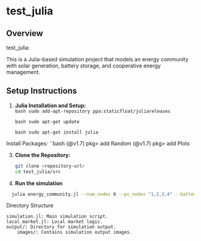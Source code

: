 # test_julia

## Overview

test_julia: 

This is a Julia-based simulation project that models an energy community with solar generation, battery storage, and cooperative energy management.

## Setup Instructions

1. **Julia Installation and Setup:**\
    ``bash
    sudo add-apt-repository ppa:staticfloat/juliareleases
   ``
   
     ``bash
    sudo apt-get update
    ``
   
     ``bash
    sudo apt-get install julia
    ``
   
Install Packages:
    ``bash
    (@v1.7) pkg> add Random
    (@v1.7) pkg> add Plots

3. **Clone the Repository:**

   ```bash
   git clone <repository-url>
   cd test_julia/src

4.  **Run the simulation**

 ```bash
   julia energy_community.jl --num_nodes 6 --pv_nodes "1,2,3,4" --battery_nodes "2,3,5" --cooperative --cooperative_nodes "1,2,3,4"
```
Directory Structure

    simulation.jl: Main simulation script.
    local_market.jl: Local market logic.
    output/: Directory for simulation output.
        images/: Contains simulation output images.

